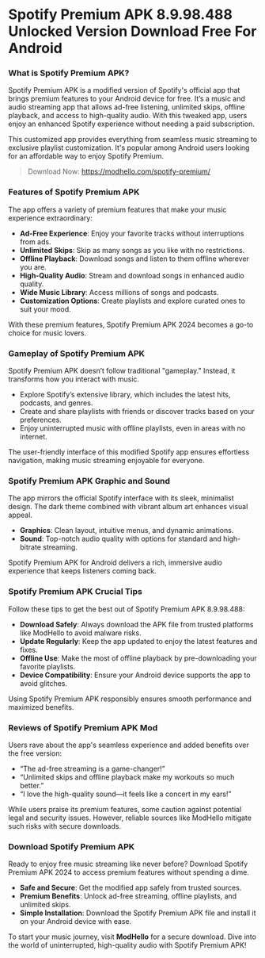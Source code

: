 # Spotify Premium APK 8.9.98.488 Unlocked Version Download Free For Android

### What is Spotify Premium APK?  
Spotify Premium APK is a modified version of Spotify's official app that brings premium features to your Android device for free. It’s a music and audio streaming app that allows ad-free listening, unlimited skips, offline playback, and access to high-quality audio. With this tweaked app, users enjoy an enhanced Spotify experience without needing a paid subscription.  

This customized app provides everything from seamless music streaming to exclusive playlist customization. It's popular among Android users looking for an affordable way to enjoy Spotify Premium.  

>Download Now: https://modhello.com/spotify-premium/

### Features of Spotify Premium APK  
The app offers a variety of premium features that make your music experience extraordinary:  

- **Ad-Free Experience**: Enjoy your favorite tracks without interruptions from ads.  
- **Unlimited Skips**: Skip as many songs as you like with no restrictions.  
- **Offline Playback**: Download songs and listen to them offline wherever you are.  
- **High-Quality Audio**: Stream and download songs in enhanced audio quality.  
- **Wide Music Library**: Access millions of songs and podcasts.  
- **Customization Options**: Create playlists and explore curated ones to suit your mood.  

With these premium features, Spotify Premium APK 2024 becomes a go-to choice for music lovers.  

### Gameplay of Spotify Premium APK  
Spotify Premium APK doesn’t follow traditional "gameplay." Instead, it transforms how you interact with music.  

- Explore Spotify’s extensive library, which includes the latest hits, podcasts, and genres.  
- Create and share playlists with friends or discover tracks based on your preferences.  
- Enjoy uninterrupted music with offline playlists, even in areas with no internet.  

The user-friendly interface of this modified Spotify app ensures effortless navigation, making music streaming enjoyable for everyone.  

### Spotify Premium APK Graphic and Sound  
The app mirrors the official Spotify interface with its sleek, minimalist design. The dark theme combined with vibrant album art enhances visual appeal.  

- **Graphics**: Clean layout, intuitive menus, and dynamic animations.  
- **Sound**: Top-notch audio quality with options for standard and high-bitrate streaming.  

Spotify Premium APK for Android delivers a rich, immersive audio experience that keeps listeners coming back.  

### Spotify Premium APK Crucial Tips  
Follow these tips to get the best out of Spotify Premium APK 8.9.98.488:  

- **Download Safely**: Always download the APK file from trusted platforms like ModHello to avoid malware risks.  
- **Update Regularly**: Keep the app updated to enjoy the latest features and fixes.  
- **Offline Use**: Make the most of offline playback by pre-downloading your favorite playlists.  
- **Device Compatibility**: Ensure your Android device supports the app to avoid glitches.  

Using Spotify Premium APK responsibly ensures smooth performance and maximized benefits.  

### Reviews of Spotify Premium APK Mod  
Users rave about the app's seamless experience and added benefits over the free version:  

- “The ad-free streaming is a game-changer!”  
- “Unlimited skips and offline playback make my workouts so much better.”  
- “I love the high-quality sound—it feels like a concert in my ears!”  

While users praise its premium features, some caution against potential legal and security issues. However, reliable sources like ModHello mitigate such risks with secure downloads.  

### Download Spotify Premium APK  
Ready to enjoy free music streaming like never before? Download Spotify Premium APK 2024 to access premium features without spending a dime.  

- **Safe and Secure**: Get the modified app safely from trusted sources.  
- **Premium Benefits**: Unlock ad-free streaming, offline playlists, and unlimited skips.  
- **Simple Installation**: Download the Spotify Premium APK file and install it on your Android device with ease.  

To start your music journey, visit **ModHello** for a secure download. Dive into the world of uninterrupted, high-quality audio with Spotify Premium APK!  
